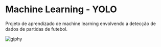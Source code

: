 # Machine Learning - YOLO

Projeto de aprendizado de machine learning envolvendo a detecção de dados de partidas de futebol.

![giphy](https://github.com/Arthur99Silva/Soccer_MachineLearning_YOLO/assets/51514914/edc4599f-427c-4836-9e40-5217c96cc5e6)
